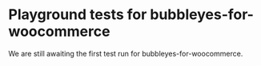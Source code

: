 # Playground tests for bubbleyes-for-woocommerce
We are still awaiting the first test run for bubbleyes-for-woocommerce.
